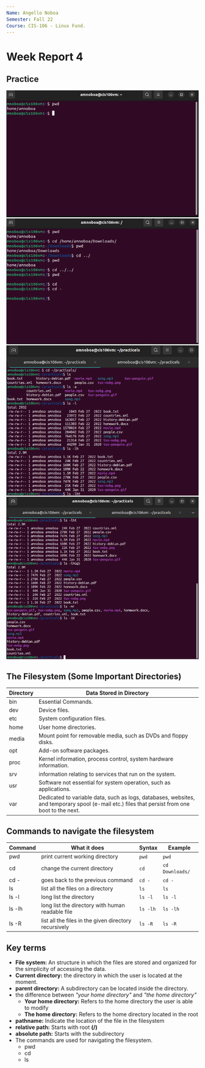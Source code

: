 ```yaml
---
Name: Angello Noboa
Semester: Fall 22
Course: CIS-106 - Linux Fund.
---
```


# Week Report 4

## Practice
![pwd](pwd-practice.png)
![cd](cd-practice.png)
![ls](ls-practice-partA.png)
![ls](ls-practice-partB.png)

## The Filesystem (Some Important Directories)

| Directory | Data Stored in Directory                                                                                                                       |
| --------- | ---------------------------------------------------------------------------------------------------------------------------------------------- |
| bin       | Essential Commands.                                                                                                                            |
| dev       | Device files.                                                                                                                                  |
| etc       | System configuration files.                                                                                                                    |
| home      | User home directories.                                                                                                                         |
| media     | Mount point for removable media, such as DVDs and floppy disks.                                                                                |
| opt       | Add-on software packages.                                                                                                                      |
| proc      | Kernel information, process control, system hardware information.                                                                              |
| srv       | information relating to services that run on the system.                                                                                       |
| usr       | Software not essential for system operation, such as applications.                                                                             |
| var       | Dedicated to variable data, such as logs, databases, websites, and temporary spool (e-mail etc.) files that persist from one boot to the next. |

## Commands to navigate the filesystem

| Command | What it does                                          | Syntax   | Example         |
| ------- | ----------------------------------------------------- | -------- | --------------- |
| pwd     | print current working directory                       | `pwd`    | `pwd`           |
| cd      | change the current directory                          | `cd`     | `cd Downloads/` |
| cd -    | goes back to the previous command                     | `cd -`   | `cd -`          |
| ls      | list all the files on a directory                     | `ls`     | `ls`            |
| ls -l   | long list the directory                               | `ls -l`  | `ls -l`         |
| ls -lh  | long list the directory with human readable file      | `ls -lh` | `ls -lh`        |
| ls -R   | list all the files in the given directory recursively | `ls -R`  | `ls -R`         |


## Key terms

* **File system:** An structure in which the files are stored and organized for the simplicity of accessing the data.
* **Current directory:** the directory in which the user is located at the moment.
* **parent directory:** A subdirectory can be located inside the directory. 
* the difference between *"your home directory"* and *"the home directory"*
  * **Your home directory:** Refers to the home directory the user is able to modify
  * **The home directory:** Refers to the home directory located in the root
* **pathname:** Indicate the location of the file in the filesystem
* **relative path:** Starts with root **(/)**
* **absolute path:** Starts with the subdirectory
* The commands are used for navigating the filesystem.
    * pwd
    * cd
    * ls
